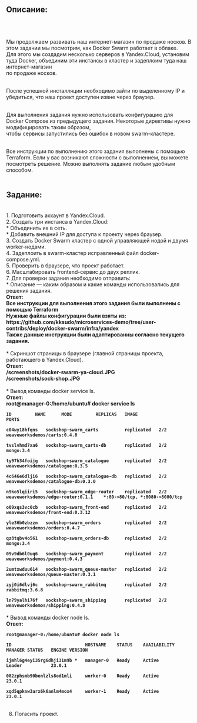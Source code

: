 <h2>Описание: </h2><br><br>

Мы продолжаем развивать наш интернет-магазин по продаже носков. В этом задании мы посмотрим, как Docker Swarm работает в облаке. <br>
Для этого мы создадим несколько серверов в Yandex.Cloud, установим туда Docker, объединим эти инстансы в кластер и задеплоим туда наш интернет-магазин <br>
по продаже носков.<br><br>

После успешной инсталляции необходимо зайти по выделенному IP и убедиться, что наш проект доступен извне через браузер.<br><br>

Для выполнения задания нужно использовать конфигурацию для Docker Compose из предыдущего задания. Некоторые директивы нужно модифицировать таким образом,<br>
чтобы сервисы запустились без ошибок в новом swarm-кластере.<br><br>

Все инструкции по выполнению этого задания выполнены с помощью Terraform. Если у вас возникают сложности с выполнением, вы можете посмотреть решение. 
Можно выполнять задание любым удобным способом.<br><br>
<h2>Задание: </h2>
<br>
1. Подготовить аккаунт в Yandex.Cloud. <br>
2. Создать три инстанса в Yandex.Cloud: <br>
 *  Объединить их в сеть.<br>
 *  Добавить внешний IP для доступа к проекту через браузер.<br>
3. Создать Docker Swarm кластер с одной управляющей нодой и двумя worker-нодами. <br>
4. Задеплоить в swarm-кластер исправленный файл docker-compose.yml. <br>
5. Проверить в браузере, что проект работает. <br>
6. Масштабировать frontend-сервис до двух реплик. <br>
7. Для проверки задания необходимо отправить:<br>
 *  Описание — каким образом и какие команды использовались для решения задания.<br>
<b> Ответ: <br>
Все инструкции для выполнения этого задания были выполнены с помощью Terraform <br>
Нужные файлы конфигурации были взяты из: https://github.com/kksudo/microservices-demo/tree/user-contribs/deploy/docker-swarm/infra/yandex <br>
Также данные инструкции были адаптированны согласно текущего задания. <br><br></b>
 *  Скриншот страницы в браузере (главной страницы проекта, работающего в Yandex.Cloud).<br>
<b> Ответ: <br>
/screenshots/docker-swarm-ya-cloud.JPG  <br>
/screenshots/sock-shop.JPG               <br><br></b>
 *  Вывод команды docker service ls. <br>
<b> Ответ: <br> 
root@manager-0:/home/ubuntu# docker service ls   <br>
<code>
ID         NAME      MODE         REPLICAS   IMAGE                                PORTS <br>
c04wy18hfqns   sockshop-swarm_carts          replicated   2/2        weaveworksdemos/carts:0.4.8                 <br>
tvslvhmd7xa6   sockshop-swarm_carts-db       replicated   2/2        mongo:3.4                                   <br>
ty97h34foijg   sockshop-swarm_catalogue      replicated   2/2        weaveworksdemos/catalogue:0.3.5             <br>
4c646e6dlji6   sockshop-swarm_catalogue-db   replicated   2/2        weaveworksdemos/catalogue-db:0.3.0          <br>
n9ko5lqiiri5   sockshop-swarm_edge-router    replicated   2/2        weaveworksdemos/edge-router:0.1.1    *:80->80/tcp, *:8080->8080/tcp <br>
o09xqs3vc0cb   sockshop-swarm_front-end      replicated   2/2        weaveworksdemos/front-end:0.3.12             <br>
yle36b0zbzzn   sockshop-swarm_orders         replicated   2/2        weaveworksdemos/orders:0.4.7                 <br>
qz8tqbv4o561   sockshop-swarm_orders-db      replicated   2/2        mongo:3.4                                     <br>
09v9db6l0uq6   sockshop-swarm_payment        replicated   2/2        weaveworksdemos/payment:0.4.3                 <br>
2umtxwduu614   sockshop-swarm_queue-master   replicated   2/2        weaveworksdemos/queue-master:0.3.1            <br>
zyj0i6dlvj6c   sockshop-swarm_rabbitmq       replicated   2/2        rabbitmq:3.6.8                                <br>
ln79yalhi76f   sockshop-swarm_shipping       replicated   2/2        weaveworksdemos/shipping:0.4.8                </code><br><br></b>
 *  Вывод команды docker node ls. <br>
<b> Ответ: <br>
  <code>
root@manager-0:/home/ubuntu# docker node ls  <br>
ID                            HOSTNAME    STATUS    AVAILABILITY   MANAGER STATUS   ENGINE VERSION <br>
ijmhl6g4eyi35rg6dhji31m9b *   manager-0   Ready     Active         Leader           23.0.1          <br>
082zphsmb90benlzls8od1mli     worker-0    Ready     Active                          23.0.1          <br>
xqd5qpknw3arx6k6anlm4mox4     worker-1    Ready     Active                          23.0.1          </code><br><br></b>

8. Погасить проект. <br> 
